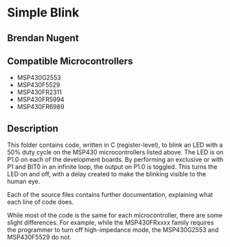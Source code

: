 # Simple Blink

## Brendan Nugent

## Compatible Microcontrollers
* MSP430G2553
* MSP430F5529
* MSP430FR2311
* MSP430FR5994
* MSP430FR6989

## Description
This folder contains code, written in C (register-level), to blink an LED with a 50% duty cycle on the MSP430 microcontrollers listed above. The LED is on P1.0 on
each of the development boards. By performing an exclusive or with P1 and BIT0 in an infinite loop, the output on P1.0 is toggled. This turns the LED on and off,
with a delay created to make the blinking visible to the human eye.

Each of the source files contains further documentation, explaining what each line of code does.

While most of the code is the same for each microcontroller, there are some slight differences. For example, while the MSP430FRxxxx family requires the programmer to turn off
high-impedance mode, the MSP430G2553 and MSP430F5529 do not.